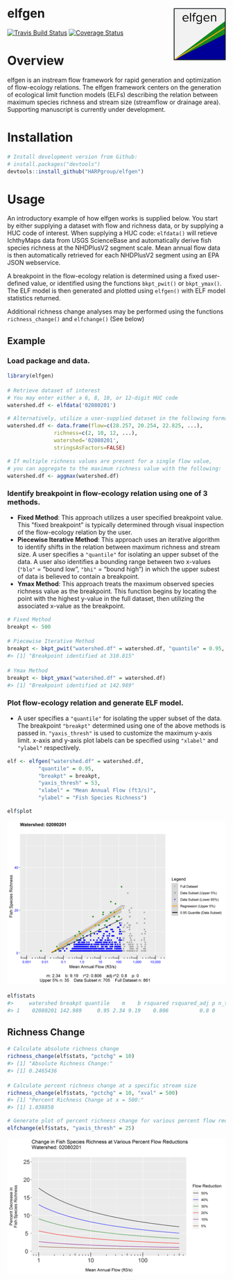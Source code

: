 # elfgen <img src="man/figures/logo.png" align="right" width="120" />

[![Travis Build Status](https://travis-ci.org/HARPgroup/elfgen.svg?branch=master)](https://travis-ci.org/HARPgroup/elfgen)
[![Coverage Status](https://codecov.io/gh/HARPgroup/elfgen/branch/master/graph/badge.svg)](https://codecov.io/gh/HARPgroup/elfgen)

# Overview
 
elfgen is an instream flow framework for rapid generation and optimization of flow-ecology relations. The elfgen framework centers on the generation of ecological limit function models (ELFs) describing the relation between maximum species richness and stream size (streamflow or drainage area). Supporting manuscript is currently under development.

# Installation

``` r
# Install development version from Github:
# install.packages("devtools")
devtools::install_github("HARPgroup/elfgen")
```

# Usage
An introductory example of how elfgen works is supplied below. You start 
by either supplying a dataset with flow and richness data, or by supplying 
a HUC code of interest. When supplying a HUC code: `elfdata()` will 
retieve IchthyMaps data from USGS ScienceBase and automatically derive fish 
species richness at the NHDPlusV2 segment scale. Mean annual flow data is then
automatically retrieved for each NHDPlusV2 segment using an EPA JSON webservice.

A breakpoint in the flow-ecology relation is determined using a fixed user-defined
value, or identified using the functions `bkpt_pwit()` or `bkpt_ymax()`. The ELF
model is then generated and plotted using `elfgen()` with ELF model statistics
returned.

Additional richness change analyses may be performed using the functions `richness_change()` and `elfchange()` (See below)


## Example
### Load package and data.

``` r
library(elfgen)

# Retrieve dataset of interest
# You may enter either a 6, 8, 10, or 12-digit HUC code
watershed.df <- elfdata('02080201')
```

``` r
# Alternatively, utilize a user-supplied dataset in the following format:
watershed.df <- data.frame(flow=c(28.257, 20.254, 22.825, ...), 
			   richness=c(2, 10, 12, ...),
			   watershed='02080201',
			   stringsAsFactors=FALSE) 
```

``` r
# If multiple richness values are present for a single flow value, 
# you can aggregate to the maximum richness value with the following:
watershed.df <- aggmax(watershed.df)			   
```


### Identify breakpoint in flow-ecology relation using one of 3 methods.
* **Fixed Method**: This approach utilizes a user specified breakpoint value. This "fixed breakpoint" is typically 
	determined through visual inspection of the flow-ecology relation by the user.
* **Piecewise Iterative Method**: This approach uses an iterative algorithm to identify shifts in the relation between maximum richness 
	and stream size. A user specifies a `"quantile"` for isolating an upper subset of the data. A user also 
	identifies a bounding range between two x-values (`"blo"` = “bound low”, `"bhi"` = “bound high”) in which the 
	upper subest of data is believed to contain a breakpoint.
* **Ymax Method**: This approach treats the maximum observed species richness value as the breakpoint. This function begins 
	by locating the point with the highest y-value in the full dataset, then utilizing the associated x-value 
	as the breakpoint.

``` r
# Fixed Method
breakpt <- 500

# Piecewise Iterative Method
breakpt <- bkpt_pwit("watershed.df" = watershed.df, "quantile" = 0.95, "blo" = 200, "bhi" = 500)  
#> [1] "Breakpoint identified at 310.815"
		
# Ymax Method		
breakpt <- bkpt_ymax("watershed.df" = watershed.df)			   
#> [1] "Breakpoint identified at 142.989"
```

### Plot flow-ecology relation and generate ELF model.	
* A user specifies a `"quantile"` for isolating the upper subset of the data. The breakpoint `"breakpt"` determined using one of the 
	above methods is passed in. `"yaxis_thresh"` is used to customize the maximum y-axis limit. x-axis and y-axis plot labels can 
	be specified using `"xlabel"` and `"ylabel"` respectively.

	
``` r				   
elf <- elfgen("watershed.df" = watershed.df,
	      "quantile" = 0.95,
	      "breakpt" = breakpt,
	      "yaxis_thresh" = 53, 
	      "xlabel" = "Mean Annual Flow (ft3/s)",
	      "ylabel" = "Fish Species Richness")
```

``` r
elf$plot
```

![](man/figures/README-example-1.png)<!-- -->

``` r
elf$stats
#>     watershed breakpt quantile    m    b rsquared rsquared_adj p n_total n_subset n_subset_upper
#> 1	02080201 142.989     0.95 2.34 9.19    0.806          0.8 0     861      705             35
```

## Richness Change

``` r
# Calculate absolute richness change
richness_change(elf$stats, "pctchg" = 10)
#> [1] "Absolute Richness Change:"
#> [1] 0.2465436

# Calculate percent richness change at a specific stream size
richness_change(elf$stats, "pctchg" = 10, "xval" = 500)
#> [1] "Percent Richness Change at x = 500:"
#> [1] 1.038858
```

``` r
# Generate plot of percent richness change for various percent flow reductions
elfchange(elf$stats, "yaxis_thresh" = 25)
```

![](man/figures/README-example-2.png)<!-- -->
